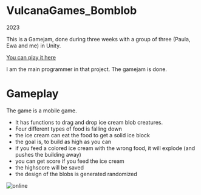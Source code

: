 # VulcanaGames_Bomblob

2023 

This is a Gamejam, done during three weeks with a group of three (Paula, Ewa and me) in Unity.

[You can play it here](https://play.google.com/store/apps/details?id=com.VulcanGames.icebomb&hl=de) 

I am the main programmer in that project. The gamejam is done.  

# Gameplay 
The game is a mobile game. 
- It has functions to drag and drop ice cream blob creatures.
- Four different types of food is falling down
- the ice cream can eat the food to get a solid ice block
- the goal is, to build as high as you can
- if you feed a colored ice cream with the wrong food, it will explode (and pushes the building away)
- you can get score if you feed the ice cream
- the highscore will be saved
- the design of the blobs is generated randomized

![online](https://github.com/MatiHaufn/VulcanaGames_Bomblob/assets/65949947/3c95e22c-99ec-4b5f-b8c3-aee350ad59cb)
